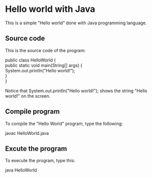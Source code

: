 # Hello world with Java 

This is a simple "Hello world" done with Java programming language.</br>
## Source code

  This is the source code of the program:</br>

public class HelloWorld { </br>
  public static void main(String[] args) { </br>
    System.out.println("Hello world!"); </br>
  } </br>
} </br>

Notice that System.out.println("Hello world!"); shows the string "Hello world!" on the screen. </br>
## Compile program

To compile the "Hello World" program, type the following: </br>

javac HelloWorld.java </br>

## Excute the program

To execute the program, type this: </br>

java HelloWorld

